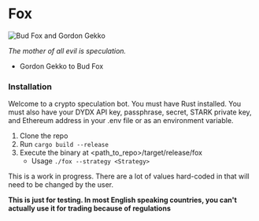 # Fox

![Bud Fox and Gordon Gekko](https://pophistorydig.com/wp-content/uploads/2010/02/bud-fox-gordon-gekko-310.jpg)

*The mother of all evil is speculation.*
- Gordon Gekko to Bud Fox

### Installation

Welcome to a crypto speculation bot.
You must have Rust installed.
You must also have your DYDX API key, passphrase, secret, STARK private key, and Ethereum address in your .env file or as an environment variable.

1. Clone the repo
2. Run `cargo build --release`
3. Execute the binary at <path_to_repo>/target/release/fox
    - Usage `./fox --strategy <Strategy>`

This is a work in progress. There are a lot of values hard-coded in that will need to be changed by the user.

**This is just for testing. In most English speaking countries, you can't actually use it for trading because of regulations**
